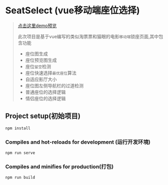 # SeatSelect (vue移动端座位选择)

> [点击这里demo预览](https://www.xollipop.top/ "请使用手机访问")
>
> 此次项目是基于vue编写的类似淘票票和猫眼的电影`移动端`锁座页面,其中包含功能
>
> - 座位图生成
> - 座位预览图生成
> - 座位`留空`检测
> - 座位快速选择`最优座位`算法
> - 自适应影厅大小
> - 座位图左侧导航栏的过道检测
> - 普通座位的选择逻辑
> - 情侣座位的选择逻辑

## Project setup(初始项目)
```
npm install
```

### Compiles and hot-reloads for development (运行开发环境)
```
npm run serve
```

### Compiles and minifies for production(打包)
```
npm run build
```